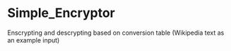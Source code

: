 # Simple_Encryptor


Enscrypting and descrypting based on conversion table
(Wikipedia text as an example input)

